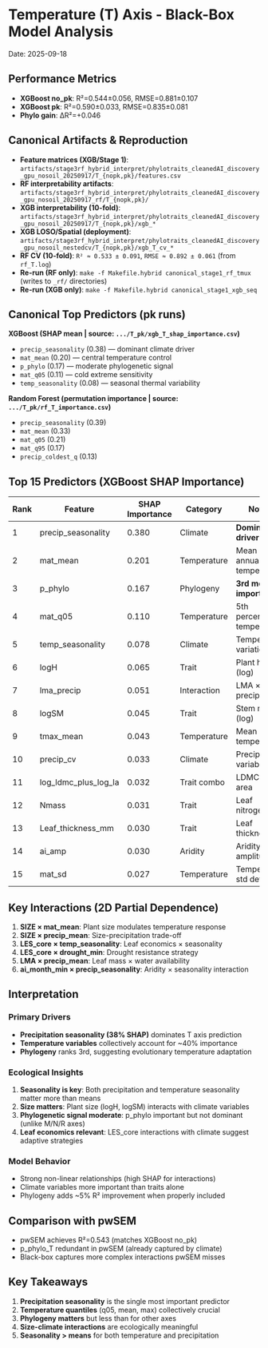 # Temperature (T) Axis - Black-Box Model Analysis
Date: 2025-09-18

## Performance Metrics
- **XGBoost no_pk**: R²=0.544±0.056, RMSE=0.881±0.107
- **XGBoost pk**: R²=0.590±0.033, RMSE=0.835±0.081
- **Phylo gain**: ΔR²=+0.046

## Canonical Artifacts & Reproduction
- **Feature matrices (XGB/Stage 1)**: `artifacts/stage3rf_hybrid_interpret/phylotraits_cleanedAI_discovery_gpu_nosoil_20250917/T_{nopk,pk}/features.csv`
- **RF interpretability artifacts**: `artifacts/stage3rf_hybrid_interpret/phylotraits_cleanedAI_discovery_gpu_nosoil_20250917_rf/T_{nopk,pk}/`
- **XGB interpretability (10-fold)**: `artifacts/stage3rf_hybrid_interpret/phylotraits_cleanedAI_discovery_gpu_nosoil_20250917/T_{nopk,pk}/xgb_*`
- **XGB LOSO/Spatial (deployment)**: `artifacts/stage3rf_hybrid_interpret/phylotraits_cleanedAI_discovery_gpu_nosoil_nestedcv/T_{nopk,pk}/xgb_T_cv_*`
- **RF CV (10-fold)**: `R² ≈ 0.533 ± 0.091`, `RMSE ≈ 0.892 ± 0.061` (from `rf_T.log`)
- **Re-run (RF only)**: `make -f Makefile.hybrid canonical_stage1_rf_tmux` (writes to `_rf/` directories)
- **Re-run (XGB only)**: `make -f Makefile.hybrid canonical_stage1_xgb_seq`

## Canonical Top Predictors (pk runs)

**XGBoost (SHAP mean | source: `.../T_pk/xgb_T_shap_importance.csv`)**
- `precip_seasonality` (0.38) — dominant climate driver
- `mat_mean` (0.20) — central temperature control
- `p_phylo` (0.17) — moderate phylogenetic signal
- `mat_q05` (0.11) — cold extreme sensitivity
- `temp_seasonality` (0.08) — seasonal thermal variability

**Random Forest (permutation importance | source: `.../T_pk/rf_T_importance.csv`)**
- `precip_seasonality` (0.39)
- `mat_mean` (0.33)
- `mat_q05` (0.21)
- `mat_q95` (0.17)
- `precip_coldest_q` (0.13)

## Top 15 Predictors (XGBoost SHAP Importance)

| Rank | Feature | SHAP Importance | Category | Notes |
|------|---------|-----------------|----------|-------|
| 1 | precip_seasonality | 0.380 | Climate | **Dominant driver** |
| 2 | mat_mean | 0.201 | Temperature | Mean annual temperature |
| 3 | p_phylo | 0.167 | Phylogeny | **3rd most important** |
| 4 | mat_q05 | 0.110 | Temperature | 5th percentile temperature |
| 5 | temp_seasonality | 0.078 | Climate | Temperature variation |
| 6 | logH | 0.065 | Trait | Plant height (log) |
| 7 | lma_precip | 0.051 | Interaction | LMA × precipitation |
| 8 | logSM | 0.045 | Trait | Stem mass (log) |
| 9 | tmax_mean | 0.043 | Temperature | Mean max temperature |
| 10 | precip_cv | 0.033 | Climate | Precipitation variability |
| 11 | log_ldmc_plus_log_la | 0.032 | Trait combo | LDMC + leaf area |
| 12 | Nmass | 0.031 | Trait | Leaf nitrogen |
| 13 | Leaf_thickness_mm | 0.030 | Trait | Leaf thickness |
| 14 | ai_amp | 0.030 | Aridity | Aridity amplitude |
| 15 | mat_sd | 0.027 | Temperature | Temperature std dev |

## Key Interactions (2D Partial Dependence)

1. **SIZE × mat_mean**: Plant size modulates temperature response
2. **SIZE × precip_mean**: Size-precipitation trade-off
3. **LES_core × temp_seasonality**: Leaf economics × seasonality
4. **LES_core × drought_min**: Drought resistance strategy
5. **LMA × precip_mean**: Leaf mass × water availability
6. **ai_month_min × precip_seasonality**: Aridity × seasonality interaction

## Interpretation

### Primary Drivers
- **Precipitation seasonality (38% SHAP)** dominates T axis prediction
- **Temperature variables** collectively account for ~40% importance
- **Phylogeny** ranks 3rd, suggesting evolutionary temperature adaptation

### Ecological Insights
1. **Seasonality is key**: Both precipitation and temperature seasonality matter more than means
2. **Size matters**: Plant size (logH, logSM) interacts with climate variables
3. **Phylogenetic signal moderate**: p_phylo important but not dominant (unlike M/N/R axes)
4. **Leaf economics relevant**: LES_core interactions with climate suggest adaptive strategies

### Model Behavior
- Strong non-linear relationships (high SHAP for interactions)
- Climate variables more important than traits alone
- Phylogeny adds ~5% R² improvement when properly included

## Comparison with pwSEM
- pwSEM achieves R²=0.543 (matches XGBoost no_pk)
- p_phylo_T redundant in pwSEM (already captured by climate)
- Black-box captures more complex interactions pwSEM misses

## Key Takeaways
1. **Precipitation seasonality** is the single most important predictor
2. **Temperature quantiles** (q05, mean, max) collectively crucial
3. **Phylogeny matters** but less than for other axes
4. **Size-climate interactions** are ecologically meaningful
5. **Seasonality > means** for both temperature and precipitation
